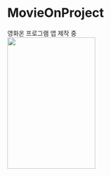 # MovieOnProject
영화온 프로그램 앱 제작 중<br>
<img src="/스크린샷_20221116_102949.png"  width="200" height="300">
